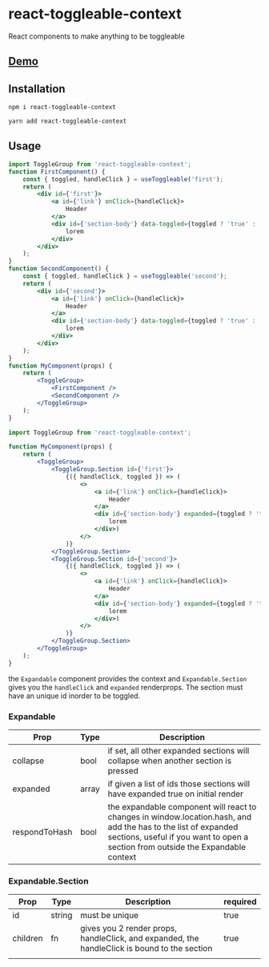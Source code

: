 # react-toggleable-context

React components to make anything to be toggleable

## [Demo](https://codesandbox.io/s/m9qzrrymmx)

## Installation

`npm i react-toggleable-context`

`yarn add react-toggleable-context`

## Usage

```jsx
import ToggleGroup from 'react-toggleable-context';
function FirstComponent() {
    const { toggled, handleClick } = useToggleable('first');
    return (
        <div id={'first'}>
            <a id={'link'} onClick={handleClick}>
                Header
            </a>
            <div id={'section-body'} data-toggled={toggled ? 'true' : 'false'}>
                lorem
            </div>
        </div>
    );
}
function SecondComponent() {
    const { toggled, handleClick } = useToggleable('second');
    return (
        <div id={'second'}>
            <a id={'link'} onClick={handleClick}>
                Header
            </a>
            <div id={'section-body'} data-toggled={toggled ? 'true' : 'false'}>
                lorem
            </div>
        </div>
    );
}
function MyComponent(props) {
    return (
        <ToggleGroup>
            <FirstComponent />
            <SecondComponent />
        </ToggleGroup>
    );
}
```

```jsx
import ToggleGroup from 'react-toggleable-context';

function MyComponent(props) {
    return (
        <ToggleGroup>
            <ToggleGroup.Section id={'first'}>
                {({ handleClick, toggled }) => (
                    <>
                        <a id={'link'} onClick={handleClick}>
                            Header
                        </a>
                        <div id={'section-body'} expanded={toggled ? 'true' : 'false'}>
                            lorem
                        </div>)
                    </>
                )}
            </ToggleGroup.Section>
            <ToggleGroup.Section id={'second'}>
                {({ handleClick, toggled }) => (
                    <>
                        <a id={'link'} onClick={handleClick}>
                            Header
                        </a>
                        <div id={'section-body'} expanded={toggled ? 'true' : 'false'}>
                            lorem
                        </div>)
                    </>
                )}
            </ToggleGroup.Section>
        </ToggleGroup>
    );
}
```

the `Expandable` component provides the context and `Expandable.Section` gives you the `handleClick` and `expanded` renderprops. The section must have an unique id inorder to be toggled.

### Expandable

| Prop          | Type  | Description                                                                                                                                                                                        |
| ------------- | ----- | -------------------------------------------------------------------------------------------------------------------------------------------------------------------------------------------------- |
| collapse      | bool  | if set, all other expanded sections will collapse when another section is pressed                                                                                                                  |
| expanded      | array | if given a list of ids those sections will have expanded true on initial render                                                                                                                    |
| respondToHash | bool  | the expandable component will react to changes in window.location.hash, and add the has to the list of expanded sections, useful if you want to open a section from outside the Expandable context |

### Expandable.Section

| Prop     | Type   | Description                                                                                  | required |
| -------- | ------ | -------------------------------------------------------------------------------------------- | -------- |
| id       | string | must be unique                                                                               | true     |
| children | fn     | gives you 2 render props, handleClick, and expanded, the handleClick is bound to the section | true     |
|          |        |                                                                                              |          |
